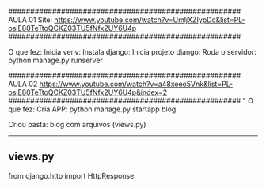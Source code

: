 #####################################################
AULA 01
Site: https://www.youtube.com/watch?v=UmljXZIypDc&list=PL-osiE80TeTtoQCKZ03TU5fNfx2UY6U4p
#####################################################

O que fez:
Inicia venv: 
Instala django: 
Inicia projeto django: 
Roda o servidor: python manage.py runserver


#####################################################
AULA 02
https://www.youtube.com/watch?v=a48xeeo5Vnk&list=PL-osiE80TeTtoQCKZ03TU5fNfx2UY6U4p&index=2
#####################################################
"
O que fez:
Cria APP: python manage.py startapp blog

Criou pasta: blog com arquivos (views.py)

---------
views.py
---------
from django.http import HttpResponse








